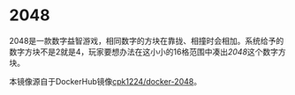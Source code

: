 # 2048

2048是一款数字益智游戏，相同数字的方块在靠拢、相撞时会相加。系统给予的数字方块不是2就是4，玩家要想办法在这小小的16格范围中凑出*2048*这个数字方块。

本镜像源自于DockerHub镜像[cpk1224/docker-2048](https://registry.hub.docker.com/u/cpk1224/docker-2048/)。

